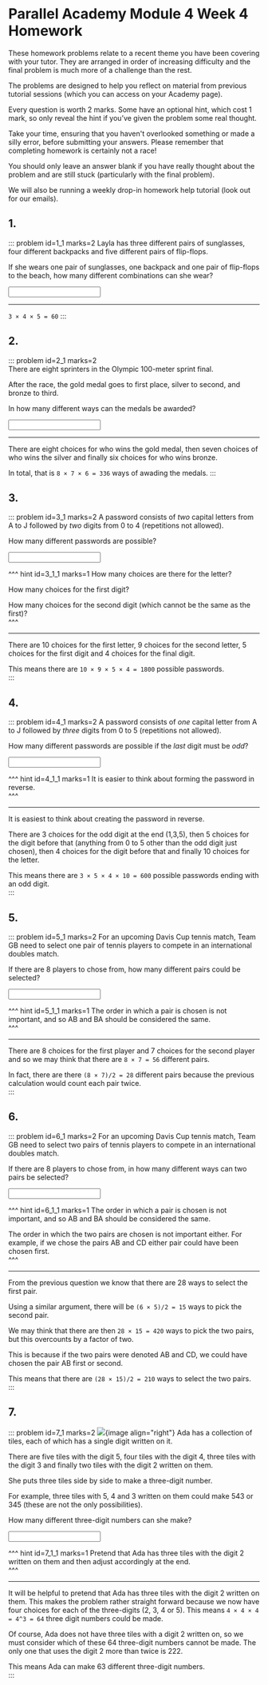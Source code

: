 # Parallel Academy Module 4 Week 4 Homework

These homework problems relate to a recent theme you have been covering with your tutor. They are arranged in order of increasing difficulty and the final problem is much more of a challenge than the rest.  

The problems are designed to help you reflect on material from previous tutorial sessions (which you can access on your Academy page).  

Every question is worth 2 marks. Some have an optional hint, which cost 1 mark, so only reveal the hint if you’ve given the problem some real thought.   

Take your time, ensuring that you haven't overlooked something or made a silly error, before submitting your answers. Please remember that completing homework is certainly not a race!  

You should only leave an answer blank if you have really thought about the problem and are still stuck (particularly with the final problem).  

We will also be running a weekly drop-in homework help tutorial (look out for our emails).  


## 1.
::: problem id=1_1 marks=2
Layla has three different pairs of sunglasses, four different backpacks and five different pairs of flip-flops.  

If she wears one pair of sunglasses, one backpack and one pair of flip-flops to the beach, how many different combinations can she wear?  

<input type="number" solution="60"/>  

---

`3 × 4 × 5 = 60`
:::


## 2.
::: problem id=2_1 marks=2  
There are eight sprinters in the Olympic 100-meter sprint final.  

After the race, the gold medal goes to first place, silver to second, and bronze to third.  

In how many different ways can the medals be awarded?  
 
<input type="number" solution="336"/>

---

There are eight choices for who wins the gold medal, then seven choices of who wins the silver and finally six choices for who wins bronze.  

In total, that is `8 × 7 × 6 = 336` ways of awading the medals.
:::


## 3.
::: problem id=3_1 marks=2
A password consists of _two_ capital letters from A to J followed by _two_ digits from 0 to 4 (repetitions not allowed).  

How many different passwords are possible?  

<input type="number" solution="1800"/>  

^^^ hint id=3_1_1 marks=1
How many choices are there for the letter?  

How many choices for the first digit?  

How many choices for the second digit (which cannot be the same as the first)?  
^^^

---

There are 10 choices for the first letter, 9 choices for the second letter, 5 choices for the first digit and 4 choices for the final digit.  

This means there are `10 × 9 × 5 × 4 = 1800` possible passwords.  
:::


## 4.
::: problem id=4_1 marks=2
A password consists of _one_ capital letter from A to J followed by _three_ digits from 0 to 5 (repetitions not allowed).  

How many different passwords are possible if the _last_ digit must be _odd_?  
  
<input type="number" solution="600"/>  

^^^ hint id=4_1_1 marks=1
It is easier to think about forming the password in reverse.  
^^^

---
It is easiest to think about creating the password in reverse.  

There are 3 choices for the odd digit at the end (1,3,5), then 5 choices for the digit before that (anything from 0 to 5 other than the odd digit just chosen), then 4 choices for the digit before that and finally 10 choices for the letter.  

This means there are `3 × 5 × 4 × 10 = 600` possible passwords ending with an odd digit.  
:::


## 5.
::: problem id=5_1 marks=2
For an upcoming Davis Cup tennis match, Team GB need to select one pair of tennis players to compete in an international doubles match.  

If there are 8 players to chose from, how many different pairs could be selected?  
  
<input type="number" solution="28"/> 

^^^ hint id=5_1_1 marks=1
The order in which a pair is chosen is not important, and so AB and BA should be considered the same.  
^^^

---
There are 8 choices for the first player and 7 choices for the second player and so we may think that there are `8 × 7 = 56` different pairs.  

In fact, there are there `(8 × 7)/2 = 28` different pairs because the previous calculation would count each pair twice.  
:::


## 6.
::: problem id=6_1 marks=2
For an upcoming Davis Cup tennis match, Team GB need to select two pairs of tennis players to compete in an international doubles match.  

If there are 8 players to chose from, in how many different ways can two pairs be selected?  
  
<input type="number" solution="210"/> 

^^^ hint id=6_1_1 marks=1
The order in which a pair is chosen is not important, and so AB and BA should be considered the same.  

The order in which the two pairs are chosen is not important either. For example, if we chose the pairs AB and CD either pair could have been chosen first.  
^^^

---
From the previous question we know that there are 28 ways to select the first pair.  

Using a similar argument, there will be `(6 × 5)/2 = 15` ways to pick the second pair.  

We may think that there are then `28 × 15 = 420` ways to pick the two pairs, but this overcounts by a factor of two.  

This is because if the two pairs were denoted AB and CD, we could have chosen the pair AB first or second.  

This means that there are `(28 × 15)/2 = 210` ways to select the two pairs.  
:::

## 7.
::: problem id=7_1 marks=2
![](/resources/academy-4-week-2/4-skull.png){image align="right"} 
Ada has a collection of tiles, each of which has a single digit written on it.  

There are five tiles with the digit 5, four tiles with the digit 4, three tiles with the digit 3 and finally two tiles with the digit 2 written on them.  

She puts three tiles side by side to make a three-digit number.  

For example, three tiles with 5, 4 and 3 written on them could make 543 or 345 (these are not the only possibilities).  

How many different three-digit numbers can she make?  

<input type="number" solution="63"/> 

^^^ hint id=7_1_1 marks=1
Pretend that Ada has three tiles with the digit 2 written on them and then adjust accordingly at the end.  
^^^

---

It will be helpful to pretend that Ada has three tiles with the digit 2 written on them. This makes the problem rather straight forward because we now have four choices for each of the three-digits (2, 3, 4 or 5). This means `4 × 4 × 4 = 4^3 = 64` three digit numbers could be made.  

Of course, Ada does not have three tiles with a digit 2 written on, so we must consider which of these 64 three-digit numbers cannot be made. The only one that uses the digit 2 more than twice is 222.  

This means Ada can make 63 different three-digit numbers.  
:::